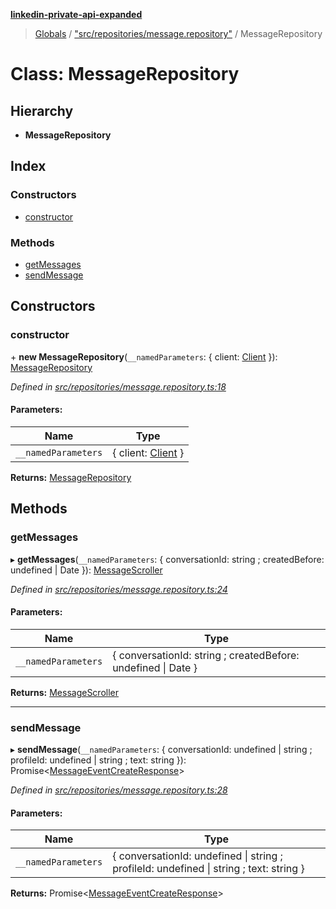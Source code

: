 **[linkedin-private-api-expanded](../README.md)**

> [Globals](../globals.md) / ["src/repositories/message.repository"](../modules/_src_repositories_message_repository_.md) / MessageRepository

# Class: MessageRepository

## Hierarchy

* **MessageRepository**

## Index

### Constructors

* [constructor](_src_repositories_message_repository_.messagerepository.md#constructor)

### Methods

* [getMessages](_src_repositories_message_repository_.messagerepository.md#getmessages)
* [sendMessage](_src_repositories_message_repository_.messagerepository.md#sendmessage)

## Constructors

### constructor

\+ **new MessageRepository**(`__namedParameters`: { client: [Client](_src_core_client_.client.md)  }): [MessageRepository](_src_repositories_message_repository_.messagerepository.md)

*Defined in [src/repositories/message.repository.ts:18](https://github.com/khanhtranngoccva/linkedin-private-api/blob/17c022a/src/repositories/message.repository.ts#L18)*

#### Parameters:

Name | Type |
------ | ------ |
`__namedParameters` | { client: [Client](_src_core_client_.client.md)  } |

**Returns:** [MessageRepository](_src_repositories_message_repository_.messagerepository.md)

## Methods

### getMessages

▸ **getMessages**(`__namedParameters`: { conversationId: string ; createdBefore: undefined \| Date  }): [MessageScroller](_src_scrollers_message_scroller_.messagescroller.md)

*Defined in [src/repositories/message.repository.ts:24](https://github.com/khanhtranngoccva/linkedin-private-api/blob/17c022a/src/repositories/message.repository.ts#L24)*

#### Parameters:

Name | Type |
------ | ------ |
`__namedParameters` | { conversationId: string ; createdBefore: undefined \| Date  } |

**Returns:** [MessageScroller](_src_scrollers_message_scroller_.messagescroller.md)

___

### sendMessage

▸ **sendMessage**(`__namedParameters`: { conversationId: undefined \| string ; profileId: undefined \| string ; text: string  }): Promise<[MessageEventCreateResponse](../interfaces/_src_entities_message_create_response_entity_.messageeventcreateresponse.md)\>

*Defined in [src/repositories/message.repository.ts:28](https://github.com/khanhtranngoccva/linkedin-private-api/blob/17c022a/src/repositories/message.repository.ts#L28)*

#### Parameters:

Name | Type |
------ | ------ |
`__namedParameters` | { conversationId: undefined \| string ; profileId: undefined \| string ; text: string  } |

**Returns:** Promise<[MessageEventCreateResponse](../interfaces/_src_entities_message_create_response_entity_.messageeventcreateresponse.md)\>
